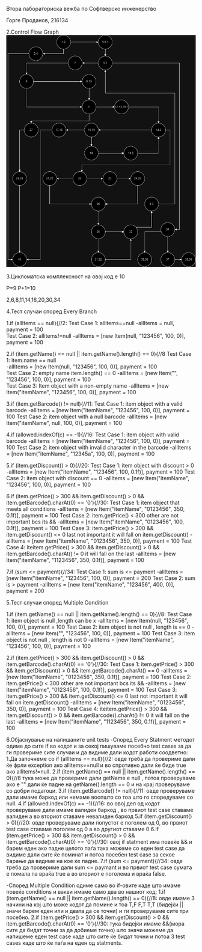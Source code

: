 Втора лабораториска вежба по Софтверско инженерство

Ѓорге Проданов, 216134

2.Control Flow Graph
![SI.drawio .png](SI.drawio%20.png)

3.Цикломатска комплексност на овој код е 10

P=9
P+1=10

2,6,8,11,14,16,20,30,34

4.Тест случаи според  Every Branch

1.if (allItems == null){//2:
Test Case 1: allitems==null
-allItems = null, payment = 100  
Test Case 2: allitems!=null
-allItems = [new Item(null, "123456", 100, 0)], payment = 100

2.if (item.getName() == null || item.getName().length() == 0){//8
Test Case 1: item.name == null  
-allItems = [new Item(null, "123456", 100, 0)], payment = 100    
Test Case 2: empty name item.length() == 0
-allItems = [new Item("", "123456", 100, 0)], payment = 100     
Test Case 3: Item object with a non-empty name
-allItems = [new Item("itemName", "123456", 100, 0)], payment = 100     

3.if (item.getBarcode() != null){//11:
Test Case 1: item object with a valid barcode
-allItems = [new Item("itemName", "123456", 100, 0)], payment = 100
Test Case 2: item object with a null barcode
-allItems = [new Item("itemName", null, 100, 0)], payment = 100

4.if (allowed.indexOf(c) == -1){//16:
Test Case 1: item object with valid barcode
-allItems = [new Item("itemName", "123456", 100, 0)], payment = 100
Test Case 2: item object with invalid character in the barcode
-allItems = [new Item("itemName", "12345a", 100, 0)], payment = 100

5.if (item.getDiscount() > 0){//20:
Test Case 1: item object with discount > 0
-allItems = [new Item("itemName", "123456", 100, 0.1f)], payment = 100
Test Case 2: item object with discount == 0
-allItems = [new Item("itemName", "123456", 100, 0)], payment = 100

6.if (item.getPrice() > 300 && item.getDiscount() > 0 && item.getBarcode().charAt(0) == '0'){//30:
Test Case 1: item object that meets all conditions
-allItems = [new Item("itemName", "0123456", 350, 0.1f)], payment = 100
Test Case 2: item.getPrice() < 300 other are not important bcs its &&
-allItems = [new Item("itemName", "0123456", 100, 0.1f)], payment = 100
Test Case 3: item.getPrice() > 300 && item.getDiscount() <= 0 last not important it will fall on item.getDiscount()
-allItems = [new Item("itemName", "0123456", 350, 0)], payment = 100
Test Case 4: iteitem.getPrice() > 300 && item.getDiscount() > 0 && item.getBarcode().charAt() != 0 it will fall on the last
-allItems = [new Item("itemName", "1123456", 350, 0.1f)], payment = 100

7.if (sum <= payment){//34:
Test Case 1: sum is <= payment
-allItems = [new Item("itemName", "123456", 100, 0)], payment = 200
Test Case 2: sum is > payment
-allItems = [new Item("itemName", "123456", 400, 0)], payment = 200


5.Тест случаи според Multiple Condition

1.if (item.getName() == null || item.getName().length() == 0){//8:
Test Case 1: item object is null ,length can be x
-allItems = [new Item(null, "123456", 100, 0)], payment = 100
Test Case 2: item object is not null , length is == 0
-allItems = [new Item("", "123456", 100, 0)], payment = 100
Test Case 3: item object is not null , length is not 0
-allItems = [new Item("itemName", "123456", 100, 0)], payment = 100

2.if (item.getPrice() > 300 && item.getDiscount() > 0 && item.getBarcode().charAt(0) == '0'){//30:
Test Case 1: item.getPrice() > 300 && item.getDiscount() > 0 && item.getBarcode().charAt() == 0
-allItems = [new Item("itemName", "0123456", 350, 0.1f)], payment = 100
Test Case 2: item.getPrice() < 300 other are not important bcs its &&
-allItems = [new Item("itemName", "0123456", 100, 0.1f)], payment = 100
Test Case 3: item.getPrice() > 300 && item.getDiscount() <= 0 last not important it will fall on item.getDiscount()
-allItems = [new Item("itemName", "0123456", 350, 0)], payment = 100
Test Case 4: iteitem.getPrice() > 300 && item.getDiscount() > 0 && item.getBarcode().charAt() != 0 it will fall on the last
-allItems = [new Item("itemName", "1123456", 350, 0.1f)], payment = 100


6.Објаснување на напишаните unit tests
-Според Every Statment методот одиме до сите if во кодот и за секој пишуваме посебно test cases за да ги провериме сите случаи и да видиме дали кодот работи соодветно:
1.Да започнеме со if (allItems == null){//2: овде треба да провериме дали ќе фрли exception ако allitems==null и во спротивно дали ќе биде true ако allitems!=null.
2.if (item.getName() == null || item.getName().length() == 0){//8 тука може да провериме дали getName e null , потоа проверуваме ако е "" дали ќе падне на getName().length == 0 
и на крај проверуваме со добри податоци.
3.if (item.getBarcode() != null){//11: овде проверуваме дали имаме баркод или немаме воопшто со тоа што го споредуваме со null.
4.if (allowed.indexOf(c) == -1){//16: во овој дел од кодот проверуваме дали имаме валиден баркод , во првиот test case ставаме валиден а во вториот ставаме невалиден баркод
5.if (item.getDiscount() > 0){//20: овде проверуваме дали попустот е поголем од 0, во првиот test case ставаме поголем од 0 а во другиот ставаме 0
6.if (item.getPrice() > 300 && item.getDiscount() > 0 && item.getBarcode().charAt(0) == '0'){//30: овој if statment има повеќе && и барем еден ако падне целото паѓа така можеме со 
еден test case да видиме дали сите ќе поминат и потоа посебен test case за секое барање да видиме на кое ќе падне.
7.if (sum <= payment){//34: овде треба да провериме дали sum <= paymant и во првиот test case сумата е помала па враќа true а во вториот е поголема и враќа false.

-Според Multiple Condition одиме само во if-овите каде што имаме повеќе conditions и вакви имаме само два во нашиот код:
1.if (item.getName() == null || item.getName().length() == 0){//8: овде имаме 3 начини на кој што може кодот да помине и тоа T,F F,T T,T 
(бидејќи || значи барем еден или и двата да се точни) и ги проверуваме сите три посебно.
2.if (item.getPrice() > 300 && item.getDiscount() > 0 && item.getBarcode().charAt(0) == '0'){//30: тука бидејќи имаме &&(мора сите да бидат точни за да добиеме точно) што значи можеме
да напишеме еден test case каде што сите ќе бидат точни и потоа 3 test cases каде што ќе паѓа на еден од statments.









